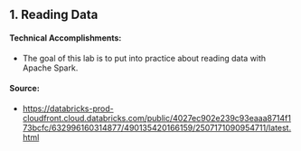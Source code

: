 ## 1. Reading Data
#### Technical Accomplishments:
- The goal of this lab is to put into practice about reading data with Apache Spark.
#### Source: 
- https://databricks-prod-cloudfront.cloud.databricks.com/public/4027ec902e239c93eaaa8714f173bcfc/632996160314877/490135420166159/2507171090954711/latest.html
